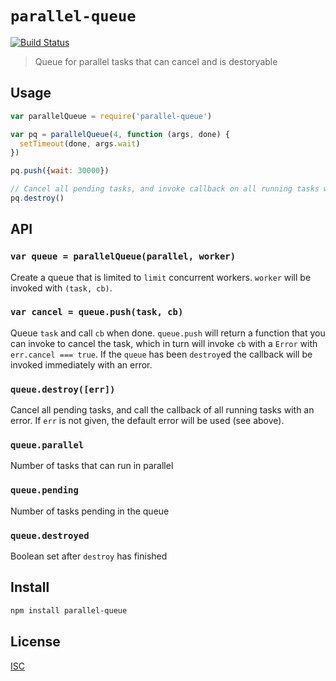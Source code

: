 # `parallel-queue`

[![Build Status](https://travis-ci.org/emilbayes/parallel-queue.svg?branch=master)](https://travis-ci.org/emilbayes/parallel-queue)

> Queue for parallel tasks that can cancel and is destoryable

## Usage

```js
var parallelQueue = require('parallel-queue')

var pq = parallelQueue(4, function (args, done) {
  setTimeout(done, args.wait)
})

pq.push({wait: 30000})

// Cancel all pending tasks, and invoke callback on all running tasks with error
pq.destroy()
```

## API

### `var queue = parallelQueue(parallel, worker)`

Create a queue that is limited to `limit` concurrent workers. `worker` will be
invoked with `(task, cb)`.

### `var cancel = queue.push(task, cb)`

Queue `task` and call `cb` when done.  `queue.push` will return a function that
you can invoke to cancel the task, which in turn will invoke `cb` with a `Error`
with `err.cancel === true`. If the `queue` has been `destroy`ed the callback
will be invoked immediately with an error.

### `queue.destroy([err])`

Cancel all pending tasks, and call the callback of all running tasks with an
error. If `err` is not given, the default error will be used (see above).

### `queue.parallel`

Number of tasks that can run in parallel

### `queue.pending`

Number of tasks pending in the queue

### `queue.destroyed`

Boolean set after `destroy` has finished

## Install

```sh
npm install parallel-queue
```

## License

[ISC](LICENSE.md)
